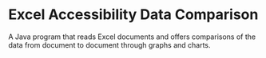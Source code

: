 # Excel Accessibility Data Comparison

A Java program that reads Excel documents and offers comparisons of the data from document to document through graphs 
and charts.  